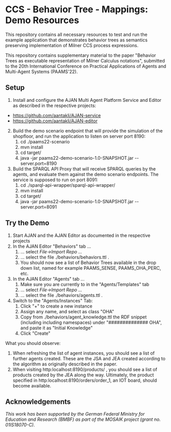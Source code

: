 # CCS - Behavior Tree - Mappings: Demo Resources

This repository contains all necessary resources to test and run the example application that demonstrates behavior trees as semantics preserving implementation of Milner CCS process expressions. 

This repository contains supplementary material to the paper "Behavior Trees as executable representation of Milner Calculus notations", submitted to the 20th International Conference on Practical Applications of Agents and Multi-Agent Systems (PAAMS'22).

## Setup

1. Install and configure the AJAN Multi Agent Platform Service and Editor as described in the respective projects:
  - https://github.com/aantakli/AJAN-service
  - https://github.com/aantakli/AJAN-editor  
2. Build the demo scenario endpoint that will provide the simulation of the shopfloor, and run the application to listen on server port 8190:
    1. cd ./paams22-scenario
    2. mvn install
    3. cd target/
    4. java -jar paams22-demo-scenario-1.0-SNAPSHOT.jar --server.port=8190
3. Build the SPARQL API Proxy that will receive SPARQL queries by the agents, and evaluate them against the demo scenario endpoints. The service is supposed to run on port 8091:
    1. cd ./sparql-api-wrapper/sparql-api-wrapper/
    2. mvn install
    3. cd target/
    4. java -jar paams22-demo-scenario-1.0-SNAPSHOT.jar --server.port=8091

## Try the Demo

1. Start AJAN and the AJAN Editor as documented in the respective projects
2. In the AJAN Editor "Behaviors" tab ...
    1. ... select _File->Import Repo ..._
    2. ... select the file ./behaviors/behaviors.ttl .
    3. You should now see a list of Behavior Trees available in the drop down list, named for example PAAMS_SENSE, PAAMS_OHA_PERC, etc.
3. In the AJAN Editor "Agents" tab ...
  	1. Make sure you are currently to in the "Agents/Templates" tab
    2. ... select _File->Import Repo ..._
    3. ... select the file ./behaviors/agents.ttl .
3. Switch to the  "Agents/Instances" Tab:
    1. Click "+" to create a new instance
    2. Assign any name, and select as class "OHA"
    3. Copy from ./behaviors/agent_knowledge.ttl the RDF snippet (including including namespaces) under "############## OHA", and paste it as "Initial Knowledge"
    4. Click "Create"

What you should observe:

1. When refreshing the list of agent instances, you should see a list of further agents created. These are the JSA and JEA created according to the algorithm as originally described in the paper.
2. When visiting http:localhost:8190/products/ , you should see a list of products created by the JEA along the way. Ultimately, the product specified in http:localhost:8190/orders/order_1, an IOT board, should become available.

## Acknowledgements
_This work has been supported by the German Federal Ministry for Education and Research (BMBF) as part of the MOSAIK project (grant no. 01IS18070-C)._

